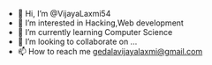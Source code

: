 - 👋 Hi, I’m @VijayaLaxmi54
- 👀 I’m interested in Hacking,Web development
- 🌱 I’m currently learning Computer Science 
- 💞️ I’m looking to collaborate on ...
- 📫 How to reach me gedalavijayalaxmi@gmail.com

<!---
VijayaLaxmi54/VijayaLaxmi54 is a ✨ special ✨ repository because its `README.md` (this file) appears on your GitHub profile.
You can click the Preview link to take a look at your changes.
--->
